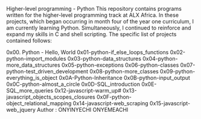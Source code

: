 Higher-level programming - Python
This repository contains programs written for the higher-level programming track at ALX Africa. In these projects, which began occurring in month four of the year one curriculum, I am currently learning Python. Simultaneously, I continued to reinforce and expand my skills in C and shell scripting. The specific list of projects contained follows:

0x00. Python - Hello, World
0x01-python-if_else_loops_functions
0x02-python-import_modules
0x03-python-data_structures
0x04-python-more_data_structures
0x05-python-exceptions
0x06-python-classes
0x07-python-test_driven_development
0x08-python-more_classes
0x09-python-everything_is_object
0x0A-Python-Inheritance
0x0B-python-input_output
0x0C-python-almost_a_circle
0x0D-SQL_introduction
0x0E-SQL_more_queries
0x12-javascript-warm_up#
0x13-javascript_objects_scopes_closures
0x0F-python-object_relational_mapping
0x14-javascript-web_scraping
0x15-javascript-web_jquery
Author :
ONYINYECHI ONYEMEACHI <Onyinyechi>
